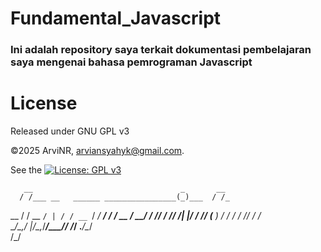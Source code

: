 # Fundamental_Javascript
### Ini adalah repository saya terkait dokumentasi pembelajaran saya mengenai bahasa pemrograman Javascript

# License
Released under GNU GPL v3

©2025 ArviNR, arviansyahyk@gmail.com. 

See the [![License: GPL v3](https://img.shields.io/badge/License-GPLv3-blue.svg)](LICENSE)

       __                                 _       __ 
      / /___ __   ______ ________________(_)___  / /_
 __  / / __ `/ | / / __ `/ ___/ ___/ ___/ / __ \/ __/
/ /_/ / /_/ /| |/ / /_/ (__  ) /__  /  / / /_/ / /_  
\____/\__,_/ |___/\__,_/____/\___/_/  /_/ .___/\__/  
                                       /_/           
